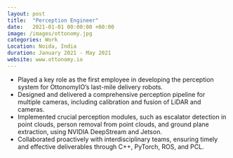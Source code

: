 ```yaml
---
layout: post
title:  "Perception Engineer"
date:   2021-01-01 00:00:00 +00:00 
image: /images/ottonomy.jpg
categories: Work
Location: Noida, India
duration: January 2021 - May 2021
website: www.ottonomy.io
---
```

- Played a key role as the first employee in developing the perception system for OttonomyIO’s last-mile delivery robots.
- Designed and delivered a comprehensive perception pipeline for multiple cameras, including calibration and fusion of LiDAR and cameras.
- Implemented crucial perception modules, such as escalator detection in point clouds, person removal from point clouds, and ground plane extraction, using NVIDIA DeepStream and Jetson.
- Collaborated proactively with interdisciplinary teams, ensuring timely and effective deliverables through C++, PyTorch, ROS, and PCL.
